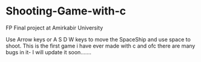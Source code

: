 # Shooting-Game-with-c
FP Final project at Amirkabir University  

Use Arrow keys or A S D W keys to move the SpaceShip and use space to shoot.
This is the first game i have ever made with c and ofc there are many bugs in it- I will update it soon.......
